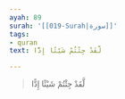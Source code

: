 ```yaml
---
ayah: 89
surah: '[[019-Surah|سورة]]'
tags:
- quran
text: لَّقَدْ جِئْتُمْ شَيْئًا إِدًّا

---
```

> لَّقَدْ جِئْتُمْ شَيْئًا إِدًّا
